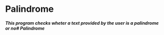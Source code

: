 # Palindrome
##### This program checks wheter a text provided by the user is a palindrome or no# Palindrome

